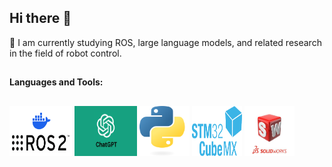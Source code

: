 ## Hi there 👋
🌱 I am currently studying ROS, large language models, and related research in the field of robot control.
##
**Languages and Tools:**
##
<p align="left">
  <img src="image/ros2.png" alt="ROS 2" width="100" height="80"/>
  <img src="image/GPT.png" alt="GPT" width="100" height="80"/>
  <img src="image/Python.png" alt="Python" width="80" height="80"/>
  <img src="image/CUBE.png" alt="CUBE" width="80" height="80"/>
  <img src="image/solidworks.jpg" alt="SolidWorks" width="80" height="80"/>
</p>


<!--
**ZHANG-zzt/ZHANG-zzt** is a ✨ _special_ ✨ repository because its `README.md` (this file) appears on your GitHub profile.

Here are some ideas to get you started:

- 🔭 I’m currently working on ...
- 🌱 I’m currently learning ...
- 👯 I’m looking to collaborate on ...
- 🤔 I’m looking for help with ...
- 💬 Ask me about ...
- 📫 How to reach me: ...
- 😄 Pronouns: ...
- ⚡ Fun fact: ...
-->
